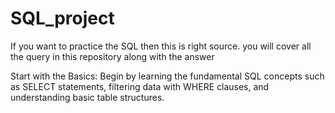 # SQL_project
If you want to practice the SQL then this is right source. you will cover all the query in this repository along with the answer 

Start with the Basics: Begin by learning the fundamental SQL concepts such as SELECT statements, filtering data with WHERE clauses, and understanding basic table structures.

